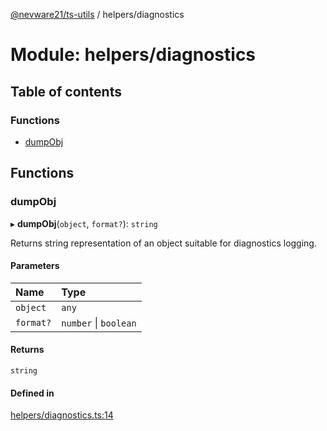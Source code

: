 [@nevware21/ts-utils](../README.md) / helpers/diagnostics

# Module: helpers/diagnostics

## Table of contents

### Functions

- [dumpObj](helpers_diagnostics.md#dumpobj)

## Functions

### dumpObj

▸ **dumpObj**(`object`, `format?`): `string`

Returns string representation of an object suitable for diagnostics logging.

#### Parameters

| Name | Type |
| :------ | :------ |
| `object` | `any` |
| `format?` | `number` \| `boolean` |

#### Returns

`string`

#### Defined in

[helpers/diagnostics.ts:14](https://github.com/nevware21/ts-utils/blob/bf0ec81/ts-utils/src/helpers/diagnostics.ts#L14)
